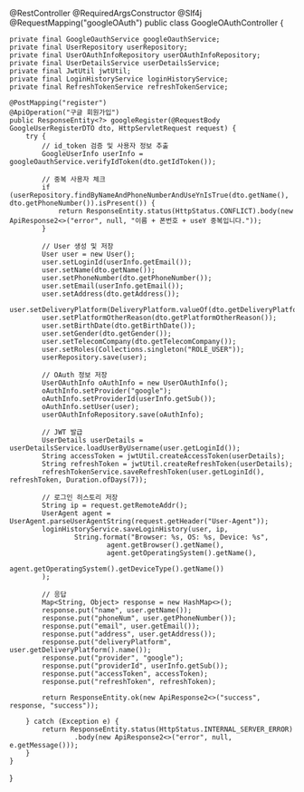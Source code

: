 @RestController
@RequiredArgsConstructor
@Slf4j
@RequestMapping("googleOAuth")
public class GoogleOAuthController {

    private final GoogleOauthService googleOauthService;
    private final UserRepository userRepository;
    private final UserOAuthInfoRepository userOAuthInfoRepository;
    private final UserDetailsService userDetailsService;
    private final JwtUtil jwtUtil;
    private final LoginHistoryService loginHistoryService;
    private final RefreshTokenService refreshTokenService;

    @PostMapping("register")
    @ApiOperation("구글 회원가입")
    public ResponseEntity<?> googleRegister(@RequestBody GoogleUserRegisterDTO dto, HttpServletRequest request) {
        try {
            // id_token 검증 및 사용자 정보 추출
            GoogleUserInfo userInfo = googleOauthService.verifyIdToken(dto.getIdToken());

            // 중복 사용자 체크
            if (userRepository.findByNameAndPhoneNumberAndUseYnIsTrue(dto.getName(), dto.getPhoneNumber()).isPresent()) {
                return ResponseEntity.status(HttpStatus.CONFLICT).body(new ApiResponse2<>("error", null, "이름 + 폰번호 + useY 중복입니다."));
            }

            // User 생성 및 저장
            User user = new User();
            user.setLoginId(userInfo.getEmail());
            user.setName(dto.getName());
            user.setPhoneNumber(dto.getPhoneNumber());
            user.setEmail(userInfo.getEmail());
            user.setAddress(dto.getAddress());
            user.setDeliveryPlatform(DeliveryPlatform.valueOf(dto.getDeliveryPlatform()));
            user.setPlatformOtherReason(dto.getPlatformOtherReason());
            user.setBirthDate(dto.getBirthDate());
            user.setGender(dto.getGender());
            user.setTelecomCompany(dto.getTelecomCompany());
            user.setRoles(Collections.singleton("ROLE_USER"));
            userRepository.save(user);

            // OAuth 정보 저장
            UserOAuthInfo oAuthInfo = new UserOAuthInfo();
            oAuthInfo.setProvider("google");
            oAuthInfo.setProviderId(userInfo.getSub());
            oAuthInfo.setUser(user);
            userOAuthInfoRepository.save(oAuthInfo);

            // JWT 발급
            UserDetails userDetails = userDetailsService.loadUserByUsername(user.getLoginId());
            String accessToken = jwtUtil.createAccessToken(userDetails);
            String refreshToken = jwtUtil.createRefreshToken(userDetails);
            refreshTokenService.saveRefreshToken(user.getLoginId(), refreshToken, Duration.ofDays(7));

            // 로그인 히스토리 저장
            String ip = request.getRemoteAddr();
            UserAgent agent = UserAgent.parseUserAgentString(request.getHeader("User-Agent"));
            loginHistoryService.saveLoginHistory(user, ip,
                    String.format("Browser: %s, OS: %s, Device: %s",
                            agent.getBrowser().getName(),
                            agent.getOperatingSystem().getName(),
                            agent.getOperatingSystem().getDeviceType().getName())
            );

            // 응답
            Map<String, Object> response = new HashMap<>();
            response.put("name", user.getName());
            response.put("phoneNum", user.getPhoneNumber());
            response.put("email", user.getEmail());
            response.put("address", user.getAddress());
            response.put("deliveryPlatform", user.getDeliveryPlatform().name());
            response.put("provider", "google");
            response.put("providerId", userInfo.getSub());
            response.put("accessToken", accessToken);
            response.put("refreshToken", refreshToken);

            return ResponseEntity.ok(new ApiResponse2<>("success", response, "success"));

        } catch (Exception e) {
            return ResponseEntity.status(HttpStatus.INTERNAL_SERVER_ERROR)
                    .body(new ApiResponse2<>("error", null, e.getMessage()));
        }
    }
}
